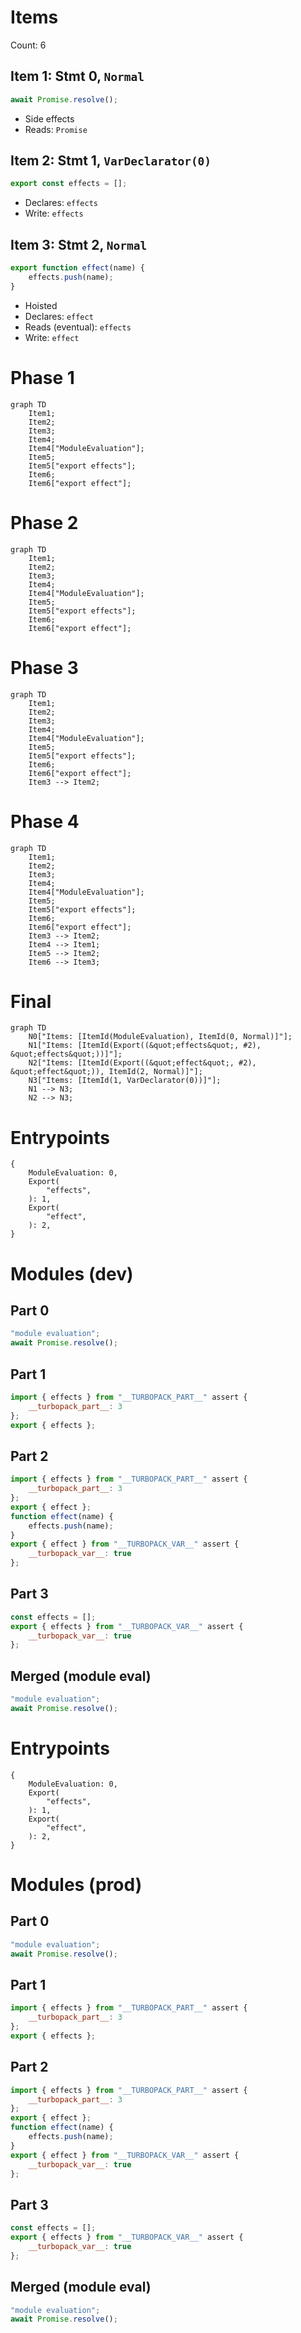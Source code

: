 # Items

Count: 6

## Item 1: Stmt 0, `Normal`

```js
await Promise.resolve();

```

- Side effects
- Reads: `Promise`

## Item 2: Stmt 1, `VarDeclarator(0)`

```js
export const effects = [];

```

- Declares: `effects`
- Write: `effects`

## Item 3: Stmt 2, `Normal`

```js
export function effect(name) {
    effects.push(name);
}

```

- Hoisted
- Declares: `effect`
- Reads (eventual): `effects`
- Write: `effect`

# Phase 1
```mermaid
graph TD
    Item1;
    Item2;
    Item3;
    Item4;
    Item4["ModuleEvaluation"];
    Item5;
    Item5["export effects"];
    Item6;
    Item6["export effect"];
```
# Phase 2
```mermaid
graph TD
    Item1;
    Item2;
    Item3;
    Item4;
    Item4["ModuleEvaluation"];
    Item5;
    Item5["export effects"];
    Item6;
    Item6["export effect"];
```
# Phase 3
```mermaid
graph TD
    Item1;
    Item2;
    Item3;
    Item4;
    Item4["ModuleEvaluation"];
    Item5;
    Item5["export effects"];
    Item6;
    Item6["export effect"];
    Item3 --> Item2;
```
# Phase 4
```mermaid
graph TD
    Item1;
    Item2;
    Item3;
    Item4;
    Item4["ModuleEvaluation"];
    Item5;
    Item5["export effects"];
    Item6;
    Item6["export effect"];
    Item3 --> Item2;
    Item4 --> Item1;
    Item5 --> Item2;
    Item6 --> Item3;
```
# Final
```mermaid
graph TD
    N0["Items: [ItemId(ModuleEvaluation), ItemId(0, Normal)]"];
    N1["Items: [ItemId(Export((&quot;effects&quot;, #2), &quot;effects&quot;))]"];
    N2["Items: [ItemId(Export((&quot;effect&quot;, #2), &quot;effect&quot;)), ItemId(2, Normal)]"];
    N3["Items: [ItemId(1, VarDeclarator(0))]"];
    N1 --> N3;
    N2 --> N3;
```
# Entrypoints

```
{
    ModuleEvaluation: 0,
    Export(
        "effects",
    ): 1,
    Export(
        "effect",
    ): 2,
}
```


# Modules (dev)
## Part 0
```js
"module evaluation";
await Promise.resolve();

```
## Part 1
```js
import { effects } from "__TURBOPACK_PART__" assert {
    __turbopack_part__: 3
};
export { effects };

```
## Part 2
```js
import { effects } from "__TURBOPACK_PART__" assert {
    __turbopack_part__: 3
};
export { effect };
function effect(name) {
    effects.push(name);
}
export { effect } from "__TURBOPACK_VAR__" assert {
    __turbopack_var__: true
};

```
## Part 3
```js
const effects = [];
export { effects } from "__TURBOPACK_VAR__" assert {
    __turbopack_var__: true
};

```
## Merged (module eval)
```js
"module evaluation";
await Promise.resolve();

```
# Entrypoints

```
{
    ModuleEvaluation: 0,
    Export(
        "effects",
    ): 1,
    Export(
        "effect",
    ): 2,
}
```


# Modules (prod)
## Part 0
```js
"module evaluation";
await Promise.resolve();

```
## Part 1
```js
import { effects } from "__TURBOPACK_PART__" assert {
    __turbopack_part__: 3
};
export { effects };

```
## Part 2
```js
import { effects } from "__TURBOPACK_PART__" assert {
    __turbopack_part__: 3
};
export { effect };
function effect(name) {
    effects.push(name);
}
export { effect } from "__TURBOPACK_VAR__" assert {
    __turbopack_var__: true
};

```
## Part 3
```js
const effects = [];
export { effects } from "__TURBOPACK_VAR__" assert {
    __turbopack_var__: true
};

```
## Merged (module eval)
```js
"module evaluation";
await Promise.resolve();

```
